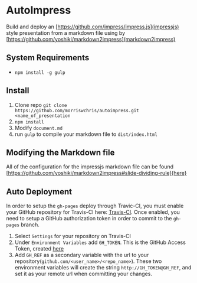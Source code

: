 # AutoImpress

Build and deploy an [https://github.com/impress/impress.js](impressjs) style presentation from a markdown file using by [https://github.com/yoshiki/markdown2impress](markdown2impress)

## System Requirements
* `npm install -g gulp`

## Install

1. Clone repo `git clone https://github.com/morriswchris/autoimpress.git <name_of_presentation`
2. `npm install`
3. Modify `document.md`
4. run `gulp` to compile your markdown file to `dist/index.html`

## Modifying the Markdown file

All of the configuration for the impressjs markdown file can be found [https://github.com/yoshiki/markdown2impress#slide-dividing-rule]{here}

## Auto Deployment

In order to setup the `gh-pages` deploy through Travic-CI, you must enable your GitHub repository for Travis-CI here: [Travis-CI](https://travis-ci.org/). Once enabled, you need to setup a GitHub authorization token in order to commit to the `gh-pages` branch.

1. Select `Settings` for your repository on Travis-CI
2. Under `Environment Variables` add `GH_TOKEN`. This is the GitHub Access Token, created [here](https://github.com/blog/1509-personal-api-tokens)
3. Add `GH_REF` as a secondary variable with the url to your repository(`github.com/<user_name>/<repo_name>`). These two environment variables will create the string `http://GH_TOKEN@GH_REF`, and set it as your remote url when committing your changes.
